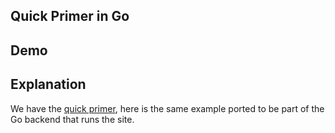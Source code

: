 ## Quick Primer in Go

## Demo

<div id="replaceMe" data-on-load="@get('/examples/quick_primer_go/data/replace')">

## Explanation

We have the [quick primer](/docs/getting_started), here is the same example ported to be part of the Go backend that runs the site.
